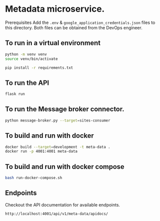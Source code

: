 # Metadata microservice.

Prerequisites
Add the `.env` & `google_application_credentials.json` files to this directory. Both files can be obtained from the DevOps engineer.

## To run in a virtual environment

```bash
python -m venv venv
source venv/bin/activate

pip install -r requirements.txt
```
## To run the API
```bash
flask run
```

## To run the Message broker connector.

```bash
python message-broker.py --target=sites-consumer
```

## To build and run with docker 

```bash
docker build --target=development -t meta-data .
docker run -p 4001:4001 meta-data
```

## To build and run with docker compose

```bash
bash run-docker-compose.sh
```

## Endpoints

Checkout the API documentation for available endpoints.
```http
http://localhost:4001/api/v1/meta-data/apidocs/
```

